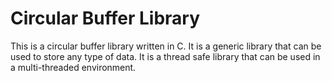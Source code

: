# Circular Buffer Library

This is a circular buffer library written in C. It is a generic library that can be used to store any type of data. It is a thread safe library that can be used in a multi-threaded environment.